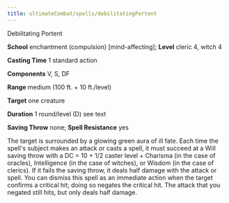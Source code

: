 ```yaml
---
title: ultimateCombat/spells/debilitatingPortent
---
```

Debilitating Portent

**School** enchantment (compulsion) [mind-affecting]; **Level** cleric 4, witch 4

**Casting Time** 1 standard action

**Components** V, S, DF

**Range** medium (100 ft. + 10 ft./level)

**Target** one creature

**Duration** 1 round/level (D) see text

**Saving Throw** none; **Spell Resistance** yes

The target is surrounded by a glowing green aura of ill fate. Each time the spell's subject makes an attack or casts a spell, it must succeed at a Will saving throw with a DC = 10 + 1/2 caster level + Charisma (in the case of oracles), Intelligence (in the case of witches), or Wisdom (in the case of clerics). If it fails the saving throw, it deals half damage with the attack or spell. You can dismiss this spell as an immediate action when the target confirms a critical hit; doing so negates the critical hit. The attack that you negated still hits, but only deals half damage.


